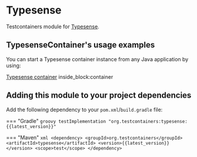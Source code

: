 # Typesense

Testcontainers module for [Typesense](https://hub.docker.com/r/typesense/typesense).

## TypesenseContainer's usage examples

You can start a Typesense container instance from any Java application by using:

<!--codeinclude-->
[Typesense container](../../modules/typesense/src/test/java/org/testcontainers/typesense/TypesenseContainerTest.java) inside_block:container
<!--/codeinclude-->

## Adding this module to your project dependencies

Add the following dependency to your `pom.xml`/`build.gradle` file:

=== "Gradle"
    ```groovy
    testImplementation "org.testcontainers:typesense:{{latest_version}}"
    ```

=== "Maven"
    ```xml
    <dependency>
        <groupId>org.testcontainers</groupId>
        <artifactId>typesense</artifactId>
        <version>{{latest_version}}</version>
        <scope>test</scope>
    </dependency>
    ```
